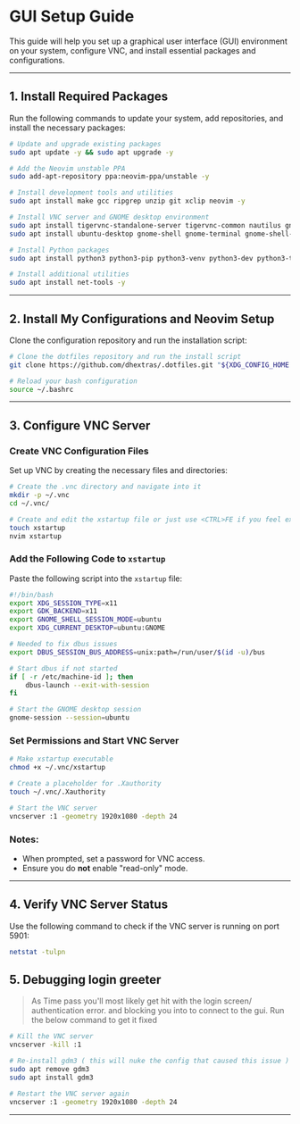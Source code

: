 # GUI Setup Guide

This guide will help you set up a graphical user interface (GUI) environment on your system, configure VNC, and install essential packages and configurations.

---

## 1. Install Required Packages

Run the following commands to update your system, add repositories, and install the necessary packages:

```bash
# Update and upgrade existing packages
sudo apt update -y && sudo apt upgrade -y

# Add the Neovim unstable PPA
sudo add-apt-repository ppa:neovim-ppa/unstable -y

# Install development tools and utilities
sudo apt install make gcc ripgrep unzip git xclip neovim -y

# Install VNC server and GNOME desktop environment
sudo apt install tigervnc-standalone-server tigervnc-common nautilus gnome-session dbus-x11 gnome-session-bin gnome-keyring -y
sudo apt install ubuntu-desktop gnome-shell gnome-terminal gnome-shell-extensions gnome-tweaks gdm3 -y

# Install Python packages
sudo apt install python3 python3-pip python3-venv python3-dev python3-tk -y

# Install additional utilities
sudo apt install net-tools -y
```

---

## 2. Install My Configurations and Neovim Setup

Clone the configuration repository and run the installation script:

```bash
# Clone the dotfiles repository and run the install script
git clone https://github.com/dhextras/.dotfiles.git "${XDG_CONFIG_HOME:-$HOME}"/.dotfiles && "${XDG_CONFIG_HOME:-$HOME}"/.dotfiles/install

# Reload your bash configuration
source ~/.bashrc
```

---

## 3. Configure VNC Server

### Create VNC Configuration Files
Set up VNC by creating the necessary files and directories:

```bash
# Create the .vnc directory and navigate into it
mkdir -p ~/.vnc
cd ~/.vnc/

# Create and edit the xstartup file or just use <CTRL>FE if you feel extra
touch xstartup
nvim xstartup
```

### Add the Following Code to `xstartup`
Paste the following script into the `xstartup` file:

```bash
#!/bin/bash
export XDG_SESSION_TYPE=x11
export GDK_BACKEND=x11
export GNOME_SHELL_SESSION_MODE=ubuntu
export XDG_CURRENT_DESKTOP=ubuntu:GNOME

# Needed to fix dbus issues
export DBUS_SESSION_BUS_ADDRESS=unix:path=/run/user/$(id -u)/bus

# Start dbus if not started
if [ -r /etc/machine-id ]; then
    dbus-launch --exit-with-session
fi

# Start the GNOME desktop session
gnome-session --session=ubuntu
```

### Set Permissions and Start VNC Server
```bash
# Make xstartup executable
chmod +x ~/.vnc/xstartup

# Create a placeholder for .Xauthority
touch ~/.vnc/.Xauthority

# Start the VNC server
vncserver :1 -geometry 1920x1080 -depth 24
```

### Notes:
- When prompted, set a password for VNC access.
- Ensure you do **not** enable "read-only" mode.

---

## 4. Verify VNC Server Status

Use the following command to check if the VNC server is running on port 5901:

```bash
netstat -tulpn
```

## 5. Debugging login greeter

> As Time pass you'll most likely get hit with the login screen/ authentication error. and blocking you into to connect to the gui. Run the below command to get it fixed

```bash
# Kill the VNC server
vncserver -kill :1

# Re-install gdm3 ( this will nuke the config that caused this issue )
sudo apt remove gdm3
sudo apt install gdm3

# Restart the VNC server again
vncserver :1 -geometry 1920x1080 -depth 24
```

---
